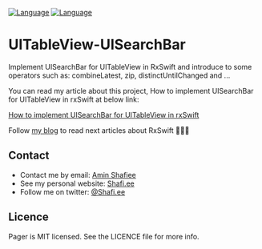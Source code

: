
[![Language](https://img.shields.io/badge/swift-4.2-green.svg)](http://swift.org) [![Language](https://img.shields.io/badge/RxSwift-4.2-purple.svg)](http://swift.org)

# UITableView-UISearchBar
Implement UISearchBar for UITableView in RxSwift and introduce to some operators such as: combineLatest, zip, distinctUntilChanged and ...

You can read my article about this project, How to implement UISearchBar for UITableView in rxSwift at below link:

[How to implement UISearchBar for UITableView in rxSwift](https://virgool.io/@shafi.ee/uitableview-in-rxswift-part-1-tfj4dz03f)

Follow [my blog](https://virgool.io/@shafi.ee/) to read next articles about RxSwift 🌹🙏🏻 

## Contact
- Contact me by email: [Amin Shafiee](mailto:amin@shafi.ee) 
- See my personal website: [Shafi.ee](http://www.shafi.ee)
- Follow me on twitter: [@Shafi.ee](http://twitter.com/shafi.ee)


## Licence
Pager is MIT licensed. See the LICENCE file for more info.
